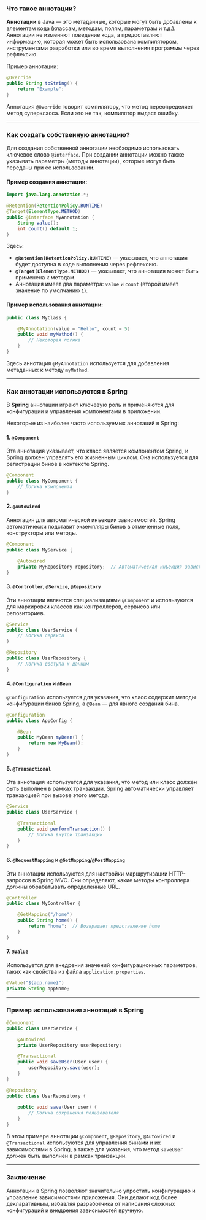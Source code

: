 ### Что такое аннотации?

**Аннотации** в Java — это метаданные, которые могут быть добавлены к элементам кода (классам, методам, полям, параметрам и т.д.). Аннотации не изменяют поведение кода, а предоставляют информацию, которая может быть использована компилятором, инструментами разработки или во время выполнения программы через рефлексию.

Пример аннотации:

```java
@Override
public String toString() {
    return "Example";
}
```

Аннотация `@Override` говорит компилятору, что метод переопределяет метод суперкласса. Если это не так, компилятор выдаст ошибку.

---

### Как создать собственную аннотацию?

Для создания собственной аннотации необходимо использовать ключевое слово `@interface`. При создании аннотации можно также указывать параметры (методы аннотации), которые могут быть переданы при ее использовании.

#### Пример создания аннотации:

```java
import java.lang.annotation.*;

@Retention(RetentionPolicy.RUNTIME)
@Target(ElementType.METHOD)
public @interface MyAnnotation {
    String value();
    int count() default 1;
}
```

Здесь:
- **`@Retention(RetentionPolicy.RUNTIME)`** — указывает, что аннотация будет доступна в ходе выполнения через рефлексию.
- **`@Target(ElementType.METHOD)`** — указывает, что аннотация может быть применена к методам.
- Аннотация имеет два параметра: `value` и `count` (второй имеет значение по умолчанию `1`).

#### Пример использования аннотации:

```java
public class MyClass {

    @MyAnnotation(value = "Hello", count = 5)
    public void myMethod() {
        // Некоторая логика
    }
}
```

Здесь аннотация `@MyAnnotation` используется для добавления метаданных к методу `myMethod`.

---

### Как аннотации используются в Spring

В **Spring** аннотации играют ключевую роль и применяются для конфигурации и управления компонентами в приложении.

Некоторые из наиболее часто используемых аннотаций в Spring:

#### 1. **`@Component`**
Эта аннотация указывает, что класс является компонентом Spring, и Spring должен управлять его жизненным циклом. Она используется для регистрации бинов в контексте Spring.

```java
@Component
public class MyComponent {
    // Логика компонента
}
```

#### 2. **`@Autowired`**
Аннотация для автоматической инъекции зависимостей. Spring автоматически подставит экземпляры бинов в отмеченные поля, конструкторы или методы.

```java
@Component
public class MyService {

    @Autowired
    private MyRepository repository;  // Автоматическая инъекция зависимости
}
```

#### 3. **`@Controller`, `@Service`, `@Repository`**
Эти аннотации являются специализациями `@Component` и используются для маркировки классов как контроллеров, сервисов или репозиториев.

```java
@Service
public class UserService {
    // Логика сервиса
}

@Repository
public class UserRepository {
    // Логика доступа к данным
}
```

#### 4. **`@Configuration` и `@Bean`**
`@Configuration` используется для указания, что класс содержит методы конфигурации бинов Spring, а `@Bean` — для явного создания бина.

```java
@Configuration
public class AppConfig {

    @Bean
    public MyBean myBean() {
        return new MyBean();
    }
}
```

#### 5. **`@Transactional`**
Эта аннотация используется для указания, что метод или класс должен быть выполнен в рамках транзакции. Spring автоматически управляет транзакцией при вызове этого метода.

```java
@Service
public class UserService {

    @Transactional
    public void performTransaction() {
        // Логика внутри транзакции
    }
}
```

#### 6. **`@RequestMapping` и `@GetMapping`/`@PostMapping`**
Эти аннотации используются для настройки маршрутизации HTTP-запросов в Spring MVC. Они определяют, какие методы контроллера должны обрабатывать определенные URL.

```java
@Controller
public class MyController {

    @GetMapping("/home")
    public String home() {
        return "home";  // Возвращает представление home
    }
}
```

#### 7. **`@Value`**
Используется для внедрения значений конфигурационных параметров, таких как свойства из файла `application.properties`.

```java
@Value("${app.name}")
private String appName;
```

---

### Пример использования аннотаций в Spring

```java
@Component
public class UserService {

    @Autowired
    private UserRepository userRepository;

    @Transactional
    public void saveUser(User user) {
        userRepository.save(user);
    }
}

@Repository
public class UserRepository {
    
    public void save(User user) {
        // Логика сохранения пользователя
    }
}
```

В этом примере аннотации `@Component`, `@Repository`, `@Autowired` и `@Transactional` используются для управления бинами и их зависимостями в Spring, а также для указания, что метод `saveUser` должен быть выполнен в рамках транзакции.

---

### Заключение

Аннотации в Spring позволяют значительно упростить конфигурацию и управление зависимостями приложения. Они делают код более декларативным, избавляя разработчика от написания сложных конфигураций и внедрения зависимостей вручную.